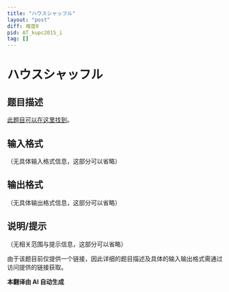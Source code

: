```yaml
---
title: "ハウスシャッフル"
layout: "post"
diff: 难度0
pid: AT_kupc2015_i
tag: []
---
```


# ハウスシャッフル

## 题目描述

[此题目可以在这里找到](https://atcoder.jp/contests/kupc2015/tasks/kupc2015_i)。

## 输入格式

（无具体输入格式信息，这部分可以省略）

## 输出格式

（无具体输出格式信息，这部分可以省略）

## 说明/提示

（无相关范围与提示信息，这部分可以省略）

由于该题目前仅提供一个链接，因此详细的题目描述及具体的输入输出格式需通过访问提供的链接获取。

 **本翻译由 AI 自动生成**

